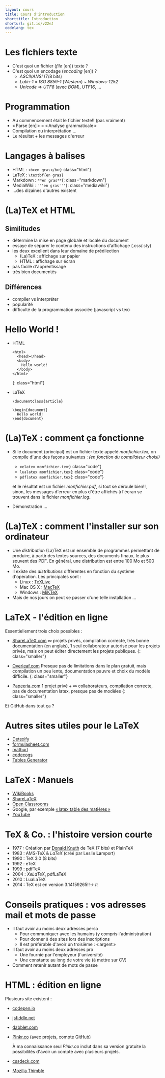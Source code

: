```yaml
---
layout: cours
title: Cours d'introduction
shorttitle: Introduction
shorturl: git.io/v22eJ
codelang: tex
---
```


# Les fichiers texte

- C'est quoi un fichier (_file_ [en]) texte ?
- C'est quoi un encodage (_encoding_ [en]) ?
  + _ASCII_/_ANSI_ (7/8 bits)
  + _Latin-1_ = _ISO 8859-1_ (_Western_) ~ _Windows-1252_
  + _Unicode_ => _UTF8_ (avec _BOM_), _UTF16_, ...

# Programmation

- Au commencement était le fichier texte!! (pas vraiment)
- « Parse [en] » = « Analyse grammaticale »
- Compilation ou interprétation ...
- Le résultat + les messages d'erreur

# Langages à balises

- HTML : `<b>en gras</b>`{: class="html"}
- LaTeX : `\textbf{en gras}`
- Markdown : `**en gras**`{: class="markdown"}
- MediaWiki : `'''en gras'''`{: class="mediawiki"}
- ...des dizaines d'autres existent

# (La)TeX et HTML

## Similitudes

- détermine la mise en page globale et locale du document
- essaye de séparer le contenu des instructions d'affichage (.css/.sty)
- les deux excellent dans leur domaine de prédilection
  + (La)TeX : affichage sur papier
  + HTML : affichage sur écran
- pas facile d'apprentissage
- très bien documentés

## Différences

- compiler vs interpréter
- popularité
- difficulté de la programmation associée (javascript vs tex)

# Hello World !

- HTML [ ](gist://5c2ec2f3ec41b3a1b53f)

  ~~~~~~
  <html>
    <head></head>
    <body>
      Hello world!
    </body>
  </html>
  ~~~~~~
  {: class="html"}

- LaTeX [ ](gist://11bc70d9566efc501ff3/hello_world.tex)

  ~~~~~~
  \documentclass{article}

  \begin{document}
    Hello world!
  \end{document}
  ~~~~~~

# (La)TeX : comment ça fonctionne

- Si le document (principal) est un fichier texte appelé _monfichier.tex_, on compile d'une des façons suivantes :
_(en fonction du compilateur choisi)_
  - `xelatex monfichier.tex`{: class="code"}
  - `lualatex monfichier.tex`{: class="code"}
  - `pdflatex monfichier.tex`{: class="code"}

  et le résultat est un fichier _monfichier.pdf_, si tout se déroule bien!!,
  sinon, les messages d'erreur en plus d'être affichés à l'écran se trouvent dans le fichier _monfichier.log_.

- Démonstration ...

# (La)TeX : comment l'installer sur son ordinateur

- Une _distribution_ (La)TeX est un ensemble de programmes permettant de produire, à partir des textes sources, des documents finaux, le plus souvent des PDF. En général, une distribution est entre 100 Mo et 500 Mo.
- Il existe des _distributions_ différentes en fonction du système d'opération. Les principales sont :
  * Linux : [TeXLive](http://fr.wikipedia.org/wiki/TeX_Live)
  * Mac OS X : [MacTeX](http://fr.wikipedia.org/wiki/MacTeX)
  * Windows : [MiKTeX](https://fr.wikipedia.org/wiki/MiKTeX)
- Mais de nos jours on peut se passer d'une telle installation ...

# LaTeX - l'édition en ligne

Essentiellement trois choix possibles :

- [ShareLaTeX.com](https://fr.sharelatex.com)
  ∞ projets privés, compilation correcte, très bonne documentation (en anglais), 1 seul collaborateur autorisé pour les projets privés, mais on peut éditer directement les projets publiques.
  {: class="smaller"}

- [Overleaf.com](http://www.overleaf.com/)
  Presque pas de limitations dans le plan gratuit, mais compilation un peu lente, documentation pauvre et choix du modèle difficile.
  {: class="smaller"}

- [Papeeria.com](http://www.papeeria.com/)
  1 projet privé + ∞ collaborateurs, compilation correcte, pas de documentation latex, presque pas de modèles
  {: class="smaller"}

Et GitHub dans tout ça ?

# Autres sites utiles pour le LaTeX

- [Detexify](http://detexify.kirelabs.org)
- <a href="http://formulasheet.com/#r|ed">formulasheet.com</a>
- [mathurl](http://mathurl.com)
- [codecogs](http://www.codecogs.com/latex/eqneditor.php?lang=fr-fr)
- [Tables Generator](http://www.tablesgenerator.com/)

# LaTeX : Manuels

- [WikiBooks](http://fr.wikibooks.org/wiki/LaTeX)
- [ShareLaTeX](https://fr.sharelatex.com/learn)
- [Open Classrooms](http://openclassrooms.com/courses/redigez-des-documents-de-qualite-avec-latex?status=published)
- Google, par exemple [« latex table des matières »](https://www.google.fr/search?q=latex+table+des+mati%C3%A8res)
- [YouTube](https://www.youtube.com/playlist?list=PLF5D1F10DAA072E4E)

# TeX & Co. : l'histoire version courte

- 1977 : Création par [Donald Knuth](http://fr.wikipedia.org/wiki/Donald_Knuth) de TeX (7 bits) et PlainTeX
- 1983 : AMS-TeX & _LaTeX_ (créé par Leslie **La**mport)
- 1990 : TeX 3.0 (8 bits)
- 1992 : eTeX
- 1999 : pdfTeX
- 2004 : _XeLaTeX_, pdfLaTeX
- 2010 : LuaLaTeX
- 2014 : TeX est en version 3.14159265!!_→ π_

# Conseils pratiques : vos adresses mail et mots de passe

- Il faut avoir au moins deux adresses perso
  + Pour communiquer avec les humains (y compris l'administration)
  + Pour donner à des sites lors des inscriptions
  + Il est préférable d'avoir un troisième : « argent »
- Il faut avoir au moins deux adresses pro
  + Une fournie par l'employeur (l'université)
  + Une constante au long de votre vie (à mettre sur CV)
- Comment retenir autant de mots de passe

# HTML : édition en ligne

Plusieurs site existent :

- [codepen.io](http://codepen.io)
- [jsfiddle.net](http://jsfiddle.net/)
- [dabblet.com](http://dabblet.com/)
- [Plnkr.co](http://plnkr.co/) (avec projets, compte GitHub)

  À ma connaissance seul _Plnkr.co_ inclut dans sa version gratuite la possibilités d'avoir un compte avec plusieurs projets.

- [cssdeck.com](http://cssdeck.com/)
- [Mozilla Thimble](https://thimble.mozilla.org/fr/)

